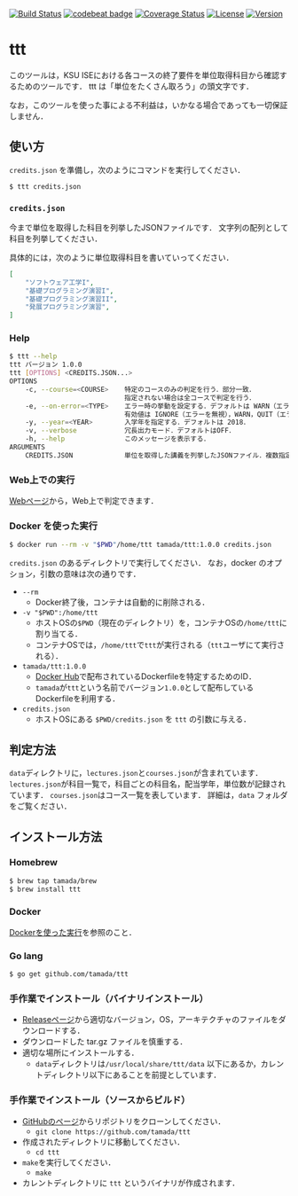 [![Build Status](https://travis-ci.com/tamada/ttt.svg?branch=master)](https://travis-ci.com/tamada/ttt)
[![codebeat badge](https://codebeat.co/badges/f83e54cf-f7fb-4c52-839f-2f51c9c3e363)](https://codebeat.co/projects/github-com-tamada-ttt-master)
[![Coverage Status](https://coveralls.io/repos/github/tamada/ttt/badge.svg?branch=implements_by_go)](https://coveralls.io/github/tamada/ttt?branch=implements_by_go)
[![License](https://img.shields.io/badge/License-WTFPL-blue.svg)](https://github.com/tamada/ttt/blob/master/LICENSE)
[![Version](https://img.shields.io/badge/Version-1.0.0-yellowgreen.svg)](https://github.com/tamada/ttt/releases/tag/v1.0.0)

# ttt

このツールは，KSU ISEにおける各コースの終了要件を単位取得科目から確認するためのツールです．
ttt は「単位をたくさん取ろう」の頭文字です．

なお，このツールを使った事による不利益は，いかなる場合であっても一切保証しません．

## 使い方

`credits.json` を準備し，次のようにコマンドを実行してください．

```sh
$ ttt credits.json
```

### `credits.json`

今まで単位を取得した科目を列挙したJSONファイルです．
文字列の配列として科目を列挙してください．

具体的には，次のように単位取得科目を書いていってください．

```json
[
    "ソフトウェア工学I",
    "基礎プログラミング演習I",
    "基礎プログラミング演習II",
    "発展プログラミング演習",
]
```

### Help

```sh
$ ttt --help
ttt バージョン 1.0.0
ttt [OPTIONS] <CREDITS.JSON...>
OPTIONS
    -c, --course=<COURSE>    特定のコースのみの判定を行う．部分一致．
                             指定されない場合は全コースで判定を行う．
    -e, --on-error=<TYPE>    エラー時の挙動を設定する．デフォルトは WARN（エラーを表示して続行）．
                             有効値は IGNORE（エラーを無視），WARN，QUIT（エラーを表示して終了）．
    -y, --year=<YEAR>        入学年を指定する．デフォルトは 2018．
    -v, --verbose            冗長出力モード．デフォルトはOFF．
    -h, --help               このメッセージを表示する．
ARGUMENTS
    CREDITS.JSON             単位を取得した講義を列挙したJSONファイル．複数指定可能．
```

### Web上での実行

[Webページ](https://tamada.github.io/ttt/checker.html)から，Web上で判定できます．

### Docker を使った実行

```sh
$ docker run --rm -v "$PWD"/home/ttt tamada/ttt:1.0.0 credits.json
```

`credits.json` のあるディレクトリで実行してください．
なお，docker のオプション，引数の意味は次の通りです．

* `--rm`
    * Docker終了後，コンテナは自動的に削除される．
* `-v "$PWD":/home/ttt`
    * ホストOSの`$PWD`（現在のディレクトリ）を，コンテナOSの`/home/ttt`に割り当てる．
    * コンテナOSでは，`/home/ttt`で`ttt`が実行される（`ttt`ユーザにて実行される）．
* `tamada/ttt:1.0.0`
    * [Docker Hub](https://hub.docker.com/repository/docker/tamada/ttt)で配布されているDockerfileを特定するためのID．
    * `tamada`が`ttt`という名前でバージョン`1.0.0`として配布しているDockerfileを利用する．
* `credits.json`
    * ホストOSにある `$PWD/credits.json` を `ttt` の引数に与える．

## 判定方法

`data`ディレクトリに，`lectures.json`と`courses.json`が含まれています．
`lectures.json`が科目一覧で，科目ごとの科目名，配当学年，単位数が記録されています．
`courses.json`はコース一覧を表しています．
詳細は，`data` フォルダをご覧ください．

## インストール方法

### Homebrew

```sh
$ brew tap tamada/brew
$ brew install ttt
```

### Docker

[Dockerを使った実行](#docker-を使った実行)を参照のこと．

### Go lang

```sh
$ go get github.com/tamada/ttt
```

### 手作業でインストール（バイナリインストール）

* [Releaseページ](https://github.com/tamada/ttt/releases)から適切なバージョン，OS，アーキテクチャのファイルをダウンロードする．
* ダウンロードした tar.gz ファイルを慎重する．
* 適切な場所にインストールする．
    * `data`ディレクトリは`/usr/local/share/ttt/data` 以下にあるか，カレントディレクトリ以下にあることを前提としています．

### 手作業でインストール（ソースからビルド）

* [GitHubのページ](https://github.com/tamada/ttt)からリポジトリをクローンしてください．
    * `git clone https://github.com/tamada/ttt`
* 作成されたディレクトリに移動してください．
    * `cd ttt`
* `make`を実行してください．
    * `make`
* カレントディレクトリに `ttt` というバイナリが作成されます．
